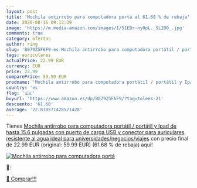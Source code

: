 ```yaml
---
layout: post
title: 'Mochila antirrobo para computadora portá al 61.68 % de rebaja'
date: 2020-08-16 09:13:39
image: 'https://m.media-amazon.com/images/I/51EBr-ny0pL._SL200_.jpg'
comments: true
category: ofertas
author: ring
slug: 'B079Z5F6F9-es Mochila antirrobo para computadora portátil / portátil y...'
tags: auriculares
actualPrice: 22.99 EUR
currency: EUR
price: 22.99
comparePrice: 59.99 EUR
prodname: 'Mochila antirrobo para computadora portátil / portátil y Ipad de hasta 15.6 pulgadas  con puerto de carga USB y conector para auriculares  resistente al agua  ideal para universidades/negocios/viajes'
country: 'es'
flag: '🇪🇸'
buyurl: 'https://www.amazon.es/dp/B079Z5F6F9/?tag=tolees-21'
descuento: '61.68'
average: '22.818571428571428'
---
```


Tienes [Mochila antirrobo para computadora portátil / portátil y Ipad de hasta 15.6 pulgadas  con puerto de carga USB y conector para auriculares  resistente al agua  ideal para universidades/negocios/viajes](https://www.amazon.es/dp/B079Z5F6F9/?tag=tolees-21) con precio final de  22.99 EUR (original: 59.99 EUR) (61.68 %  de rebaja) aqui!

[![Mochila antirrobo para computadora portá](https://m.media-amazon.com/images/I/51EBr-ny0pL._SL200_.jpg)](https://www.amazon.es/dp/B079Z5F6F9/?tag=tolees-21)

🔎:


[🛒 Comprar!!!](https://www.amazon.es/dp/B079Z5F6F9/?tag=tolees-21)
